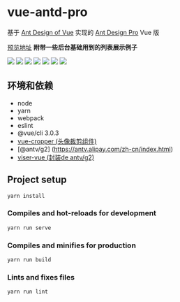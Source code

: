 # vue-antd-pro

基于 [Ant Design of Vue](https://vuecomponent.github.io/ant-design-vue/docs/vue/introduce-cn/) 实现的 [Ant Design Pro](https://pro.ant.design/)  Vue 版

[预览地址](https://pro.loacg.com/)  **附带一些后台基础用到的列表展示例子**

![](https://static-2.loacg.com/open/static/github/20180916-134306.png)
![](https://static-2.loacg.com/open/static/github/20180916-134251.png)
![](https://static-2.loacg.com/open/static/github/20180916-155011.png)
![](https://static-2.loacg.com/open/static/github/20180916-154921.png)
![](https://static-2.loacg.com/open/static/github/20180916-155317.png)
![](https://static-2.loacg.com/open/static/github/20180916-154937.png)
![](https://static-2.loacg.com/open/static/github/20180916-154950.png)

## 环境和依赖
- node
- yarn
- webpack
- eslint
- @vue/cli 3.0.3
- [vue-cropper (头像裁剪组件)](https://github.com/xyxiao001/vue-cropper)
- [@antv/g2] (https://antv.alipay.com/zh-cn/index.html)
- [viser-vue (封装de antv/g2)](https://viserjs.github.io/docs.html#/viser/guide/installation)


## Project setup
```
yarn install
```

### Compiles and hot-reloads for development
```
yarn run serve
```

### Compiles and minifies for production
```
yarn run build
```

### Lints and fixes files
```
yarn run lint
```